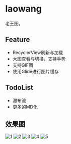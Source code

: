 # laowang
老王图。

## Feature
- RecyclerView刷新与加载
- 大图查看与切换，支持手势
- 支持GIF图
- 使用Glide进行图片缓存

## TodoList
- 瀑布流
- 更多的MD化

## 效果图
![1](https://github.com/hjw541988478/laowang/blob/master/screenshots/Screenshot_2015-09-02-12-35-10.png)
![2](https://github.com/hjw541988478/laowang/blob/master/screenshots/Screenshot_2015-09-02-12-35-19.png)
![3](https://github.com/hjw541988478/laowang/blob/master/screenshots/Screenshot_2015-09-02-12-35-36.png)
![4](https://github.com/hjw541988478/laowang/blob/master/screenshots/Screenshot_2015-09-02-12-35-56.png)
![5](https://github.com/hjw541988478/laowang/blob/master/screenshots/Screenshot_2015-09-02-12-36-07.png)
